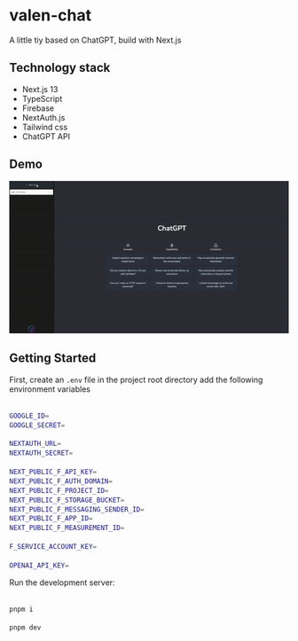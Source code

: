 # valen-chat

A little tiy based on ChatGPT, build with Next.js

## Technology stack

- Next.js 13
- TypeScript
- Firebase
- NextAuth.js
- Tailwind css
- ChatGPT API

## Demo

![](/demo.gif)


## Getting Started

First, create an `.env` file in the project root directory add the following environment variables

```sh

GOOGLE_ID=
GOOGLE_SECRET=

NEXTAUTH_URL=
NEXTAUTH_SECRET=

NEXT_PUBLIC_F_API_KEY=
NEXT_PUBLIC_F_AUTH_DOMAIN=
NEXT_PUBLIC_F_PROJECT_ID=
NEXT_PUBLIC_F_STORAGE_BUCKET=
NEXT_PUBLIC_F_MESSAGING_SENDER_ID=
NEXT_PUBLIC_F_APP_ID=
NEXT_PUBLIC_F_MEASUREMENT_ID=

F_SERVICE_ACCOUNT_KEY=

OPENAI_API_KEY=
```



Run the development server:

```sh

pnpm i

pnpm dev

```